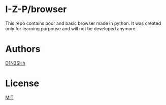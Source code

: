 # I-Z-P/browser

This repo contains poor and basic browser made in python.
It was created only for learning purpouse and will not be developed anymore.

# Authors
[D1N3SHh](https://github.com/D1N3SHh)

# License
[MIT](https://github.com/I-Z-P/browser/blob/main/LICENSE)